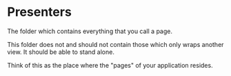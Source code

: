 #  Presenters

The folder which contains everything that you call a page.

This folder does not and should not contain those which only wraps another view. It should be able to stand alone.

Think of this as the place where the "pages" of your application resides.

